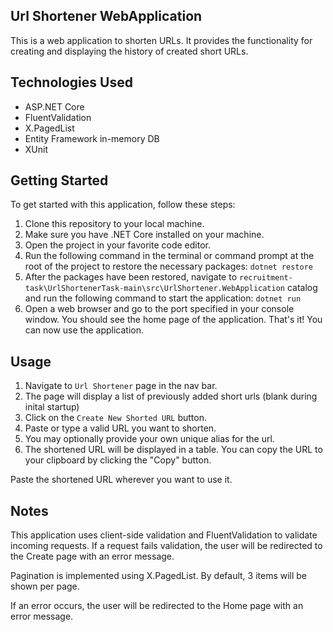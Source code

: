 ## Url Shortener WebApplication
This is a web application to shorten URLs. It provides the functionality for creating and displaying the history of created short URLs.

## Technologies Used

* ASP.NET Core
* FluentValidation
* X.PagedList
* Entity Framework in-memory DB
* XUnit


## Getting Started
To get started with this application, follow these steps:

1. Clone this repository to your local machine.
2. Make sure you have .NET Core installed on your machine.
3. Open the project in your favorite code editor.
4. Run the following command in the terminal or command prompt at the root of the project to restore the necessary packages:
```dotnet restore```
5. After the packages have been restored, navigate to `recruitment-task\UrlShortenerTask-main\src\UrlShortener.WebApplication` catalog and 
run the following command to start the application:
```dotnet run```
6. Open a web browser and go to the port specified in your console window. You should see the home page of the application.
That's it! You can now use the application.

## Usage
1. Navigate to `Url Shortener` page in the nav bar.
2. The page will display a list of previously added short urls (blank during inital startup)
3. Click on the `Create New Shorted URL` button.
4. Paste or type a valid URL you want to shorten.
5. You may optionally provide your own unique alias for the url.
6. The shortened URL will be displayed in a table. You can copy the URL to your clipboard by clicking the "Copy" button.

Paste the shortened URL wherever you want to use it. 

## Notes
This application uses client-side validation and FluentValidation to validate incoming requests. If a request fails validation, the user will be redirected to the Create page with an error message.

Pagination is implemented using X.PagedList. By default, 3 items will be shown per page.

If an error occurs, the user will be redirected to the Home page with an error message.
